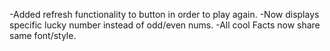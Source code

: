 -Added refresh functionality to button in order to play again.
-Now displays specific lucky number instead of odd/even nums.
-All cool Facts now share same font/style.
